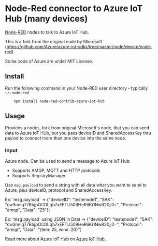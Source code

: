 Node-Red connector to Azure IoT Hub (many devices)
==============================

<a href="http://nodered.org" target="_new">Node-RED</a> nodes to talk to Azure IoT Hub.

This is a fork from the original node by Microsoft (https://github.com/Azure/azure-iot-sdks/tree/master/node/device/node-red)

Some code of Azure are under MIT License.

Install
-------

Run the following command in your Node-RED user directory - typically `~/.node-red`

        npm install node-red-contrib-azure-iot-hub

Usage
-----

Provides a nodes, fork from original Microsoft's node, that you can send data to Azure IoT HUb, but you pass deviceID and SharedAccessKey thru paylod to connect more than one device into the same node.

### Input

Azure  node. Can be used to send a message to Azure IoT Hub:

 - Supports AMQP, MQTT and HTTP protocols
 - Supports RegistryManager

Use `msg.payload` to send a string with all data what you want to send to Azure, plus deviceID, protocol and SharedAccessKey.

Ex: 'msg.payload' -> {"deviceID": "testenode1", "SAK": "cw3nniq77BbjpOCDLqb7xEFTU509HeR6Ki1NwR20jj0=", "Protocol": "amqp", "Data": "25"};
 
Ex: 'msg.payload' using JSON in Data -> {"deviceID": "testenode1", "SAK": "cw3nniq77BbjpOCDLqb7xEFTU509HeR6Ki1NwR20jj0=", "Protocol": "amqp", "Data": "{tem: 25, wind: 20}"}


Read more about Azure IoT Hub on <a href="https://azure.microsoft.com/en-us/documentation/services/iot-hub/">Azure IoT Hub</a>.



